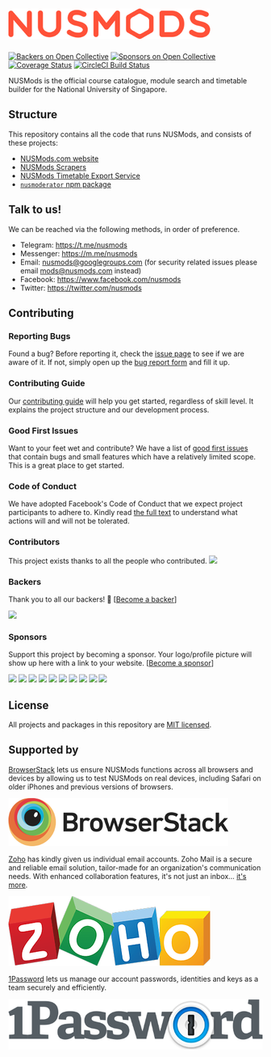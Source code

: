 <h1>
  <img src="misc/nusmods-logo.svg" alt="NUSMods" width="400" />
</h1>

[![Backers on Open Collective](https://opencollective.com/nusmods/backers/badge.svg)](#backers) [![Sponsors on Open Collective](https://opencollective.com/nusmods/sponsors/badge.svg)](#sponsors) [![Coverage Status](https://coveralls.io/repos/github/nusmodifications/nusmods/badge.svg?branch=master)](https://coveralls.io/github/nusmodifications/nusmods?branch=master) [![CircleCI Build Status](https://circleci.com/gh/nusmodifications/nusmods.svg?style=shield)](https://circleci.com/gh/nusmodifications/nusmods)

NUSMods is the official course catalogue, module search and timetable builder for the National University of Singapore.

## Structure

This repository contains all the code that runs NUSMods, and consists of these projects:

- [NUSMods.com website](website)
- [NUSMods Scrapers](scrapers)
- [NUSMods Timetable Export Service](export)
- [`nusmoderator` npm package](packages/nusmoderator)

## Talk to us!

We can be reached via the following methods, in order of preference.

- Telegram: https://t.me/nusmods
- Messenger: https://m.me/nusmods
- Email: nusmods@googlegroups.com (for security related issues please email mods@nusmods.com instead)
- Facebook: https://www.facebook.com/nusmods
- Twitter: https://twitter.com/nusmods

## Contributing

### Reporting Bugs

Found a bug? Before reporting it, check the [issue page](https://github.com/nusmodifications/nusmods/issues) to see if we are aware of it. If not, simply open up the [bug report form](https://github.com/nusmodifications/nusmods/issues/new?template=BUG_REPORT.md) and fill it up.

### Contributing Guide

Our [contributing guide](CONTRIBUTING.md) will help you get started, regardless of skill level. It explains the project structure and our development process.

### Good First Issues

Want to your feet wet and contribute? We have a list of [good first issues](https://github.com/nusmodifications/nusmods/labels/good%20first%20issue) that contain bugs and small features which have a relatively limited scope. This is a great place to get started.

### Code of Conduct

We have adopted Facebook's Code of Conduct that we expect project participants to adhere to. Kindly read [the full text](https://code.facebook.com/codeofconduct) to understand what actions will and will not be tolerated.

### Contributors

This project exists thanks to all the people who contributed.
<a href="https://github.com/nusmodifications/nusmods/graphs/contributors"><img src="https://opencollective.com/nusmods/contributors.svg?width=890&button=false" /></a>

### Backers

Thank you to all our backers! 🙏 [[Become a backer](https://opencollective.com/nusmods#backer)]

<a href="https://opencollective.com/nusmods#backers" target="_blank"><img src="https://opencollective.com/nusmods/backers.svg?width=890"></a>

### Sponsors

Support this project by becoming a sponsor. Your logo/profile picture will show up here with a link to your website. [[Become a sponsor](https://opencollective.com/nusmods#sponsor)]

<a href="https://opencollective.com/nusmods/sponsor/0/website" target="_blank"><img src="https://opencollective.com/nusmods/sponsor/0/avatar.svg"></a>
<a href="https://opencollective.com/nusmods/sponsor/1/website" target="_blank"><img src="https://opencollective.com/nusmods/sponsor/1/avatar.svg"></a>
<a href="https://opencollective.com/nusmods/sponsor/2/website" target="_blank"><img src="https://opencollective.com/nusmods/sponsor/2/avatar.svg"></a>
<a href="https://opencollective.com/nusmods/sponsor/3/website" target="_blank"><img src="https://opencollective.com/nusmods/sponsor/3/avatar.svg"></a>
<a href="https://opencollective.com/nusmods/sponsor/4/website" target="_blank"><img src="https://opencollective.com/nusmods/sponsor/4/avatar.svg"></a>
<a href="https://opencollective.com/nusmods/sponsor/5/website" target="_blank"><img src="https://opencollective.com/nusmods/sponsor/5/avatar.svg"></a>
<a href="https://opencollective.com/nusmods/sponsor/6/website" target="_blank"><img src="https://opencollective.com/nusmods/sponsor/6/avatar.svg"></a>
<a href="https://opencollective.com/nusmods/sponsor/7/website" target="_blank"><img src="https://opencollective.com/nusmods/sponsor/7/avatar.svg"></a>
<a href="https://opencollective.com/nusmods/sponsor/8/website" target="_blank"><img src="https://opencollective.com/nusmods/sponsor/8/avatar.svg"></a>
<a href="https://opencollective.com/nusmods/sponsor/9/website" target="_blank"><img src="https://opencollective.com/nusmods/sponsor/9/avatar.svg"></a>

## License

All projects and packages in this repository are [MIT licensed](LICENSE).

## Supported by

[BrowserStack][browserstack] lets us ensure NUSMods functions across all browsers and devices by allowing us to test NUSMods on real devices, including Safari on older iPhones and previous versions of browsers.

[![](misc/browserstack-logo.png)][browserstack]

[Zoho][zoho] has kindly given us individual email accounts. Zoho Mail is a secure and reliable email solution, tailor-made for an organization's communication needs. With enhanced collaboration features, it's not just an inbox… [it's more](https://www.zoho.com/workplace/).

[![](misc/zoho-logo.png)][zoho]

[1Password] lets us manage our account passwords, identities and keys as a team securely and efficiently.

[![](misc/1password-logo.png)](1password)

[browserstack]: https://www.browserstack.com/
[zoho]: https://www.zoho.com/
[1password]: https://1password.com/
